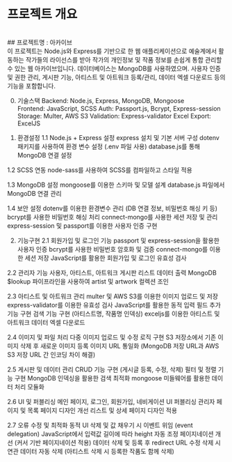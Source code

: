# 프로젝트 개요
<br/>
## 프로젝트명 : 아카이브
<br/>
이 프로젝트는 Node.js와 Express를 기반으로 한 웹 애플리케이션으로 예술계에서 활동하는 작가들의 라이선스를 받아 작가의 개인정보 및 작품 정보를 손쉽게 통합 관리할 수 있는 웹 아카이브입니다. 
데이터베이스는 MongoDB를 사용하였으며. 사용자 인증 및 권한 관리, 게시판 기능, 아티스트 및 아트워크 등록/관리, 데이터 엑셀 다운로드 등의 기능을 포함합니다.

0. 기술스택
   Backend: Node.js, Express, MongoDB, Mongoose  
   Frontend: JavaScript, SCSS
   Auth: Passport.js, Bcrypt, Express-session
   Storage: Multer, AWS S3
   Validation: Express-validator
   Excel Export: ExcelJS

1. 환경설정
 1.1 Node.js + Express 설정
     express 설치 및 기본 서버 구성
     dotenv 패키지를 사용하여 환경 변수 설정 (.env 파일 사용)
     database.js를 통해 MongoDB 연결 설정
 
 1.2 SCSS 연동
 node-sass를 사용하여 SCSS를 컴파일하고 스타일 적용

 1.3 MongoDB 설정
 mongoose를 이용한 스키마 및 모델 설계
 database.js 파일에서 MongoDB 연결 관리

 1.4 보안 설정
 dotenv를 이용한 환경변수 관리 (DB 연결 정보, 비밀번호 해싱 키 등)
 bcrypt를 사용한 비밀번호 해싱 처리
 connect-mongo를 사용한 세션 저장 및 관리
 express-session 및 passport를 이용한 사용자 인증 구현

2. 기능구현
 2.1 회원가입 및 로그인 기능
 passport 및 express-session을 활용한 사용자 인증
 bcrypt를 사용한 비밀번호 암호화 및 검증
 connect-mongo를 이용한 세션 저장
 JavaScript를 활용한 회원가입 및 로그인 유효성 검사

 2.2 관리자 기능
 사용자, 아티스트, 아트워크 게시판 리스트 데이터 출력
 MongoDB $lookup 파이프라인을 사용하여 artist 및 artwork 컬렉션 조인

 2.3 아티스트 및 아트워크 관리
 multer 및 AWS S3를 이용한 이미지 업로드 및 저장
 express-validator를 이용한 유효성 검사
 JavaScript를 활용한 동적 입력 필드 추가 기능 구현
 검색 기능 구현 (아티스트명, 작품명 인덱싱)
 exceljs를 이용한 아티스트 및 아트워크 데이터 엑셀 다운로드

 2.4 이미지 및 파일 처리
 다중 이미지 업로드 및 수정 로직 구현
 S3 저장소에서 기존 이미지 삭제 후 새로운 이미지 등록
 이미지 URL 통일화 (MongoDB 저장 URL과 AWS S3 저장 URL 간 인코딩 차이 해결)

 2.5 게시판 및 데이터 관리
 CRUD 기능 구현 (게시글 등록, 수정, 삭제)
 필터 및 정렬 기능 구현
 MongoDB 인덱싱을 활용한 검색 최적화
 mongoose 미들웨어를 활용한 데이터 처리 모듈화

 2.6 UI 및 퍼블리싱
 메인 페이지, 로그인, 회원가입, 네비게이션 UI 퍼블리싱
 관리자 페이지 및 목록 페이지 디자인 개선
 리스트 및 상세 페이지 디자인 적용

 2.7 오류 수정 및 최적화
 동적 UI 삭제 및 값 채우기 시 이벤트 위임 (event delegation)
 JavaScript에서 입력값 길이에 따라 height 자동 조정
 페이지네이션 개선 (커서 기반 페이지네이션 적용)
 데이터 삭제 및 등록 후 redirect URL 수정
 삭제 시 연관 데이터 자동 삭제 (아티스트 삭제 시 등록한 작품도 함께 삭제)
